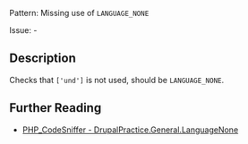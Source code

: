 Pattern: Missing use of `LANGUAGE_NONE`

Issue: -

## Description

Checks that `['und']` is not used, should be `LANGUAGE_NONE`.

## Further Reading

* [PHP_CodeSniffer - DrupalPractice.General.LanguageNone](https://git.drupalcode.org/project/coder/-/tree/8.3.x/coder_sniffer/DrupalPractice/Sniffs/General/LanguageNoneSniff.php)